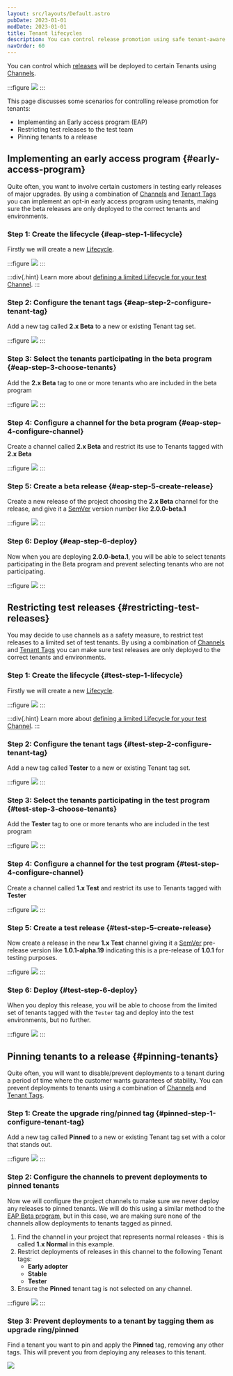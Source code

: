 ```yaml
---
layout: src/layouts/Default.astro
pubDate: 2023-01-01
modDate: 2023-01-01
title: Tenant lifecycles
description: You can control release promotion using safe tenant-aware lifecycles.
navOrder: 60
---
```


You can control which [releases](/docs/releases/) will be deployed to certain Tenants using [Channels](/docs/releases/channels). 

:::figure
![](/docs/tenants/images/channel-restrict-by-tenant.png)
:::

This page discusses some scenarios for controlling release promotion for tenants:

- Implementing an Early access program (EAP)
- Restricting test releases to the test team
- Pinning tenants to a release

## Implementing an early access program {#early-access-program}

Quite often, you want to involve certain customers in testing early releases of major upgrades. By using a combination of [Channels](/docs/releases/channels/) and [Tenant Tags](/docs/tenants/tenant-tags) you can implement an opt-in early access program using tenants, making sure the beta releases are only deployed to the correct tenants and environments.

### Step 1: Create the lifecycle {#eap-step-1-lifecycle}

Firstly we will create a new [Lifecycle](/docs/releases/lifecycles).

:::figure
![](/docs/tenants/images/multi-tenant-limited-lifecycle.png)
:::

:::div{.hint}
Learn more about [defining a limited Lifecycle for your test Channel](/docs/releases/channels).
:::

### Step 2: Configure the tenant tags {#eap-step-2-configure-tenant-tag}

Add a new tag called **2.x Beta** to a new or existing Tenant tag set.

:::figure
![](/docs/tenants/images/multi-tenant-beta-tenant-tags.png)
:::

### Step 3: Select the tenants participating in the beta program {#eap-step-3-choose-tenants}

Add the **2.x Beta** tag to one or more tenants who are included in the beta program

:::figure
![](/docs/tenants/images/multi-tenant-beta-tester.png)
:::

### Step 4: Configure a channel for the beta program {#eap-step-4-configure-channel}

Create a channel called **2.x Beta** and restrict its use to Tenants tagged with **2.x Beta**

:::figure
![](/docs/tenants/images/multi-tenant-beta-channel.png)
:::

### Step 5: Create a beta release {#eap-step-5-create-release}

Create a new release of the project choosing the **2.x Beta** channel for the release, and give it a [SemVer](http://semver.org/) version number like **2.0.0-beta.1**

:::figure
![](/docs/tenants/images/multi-tenant-create-beta-release.png)
:::

### Step 6: Deploy {#eap-step-6-deploy}

Now when you are deploying **2.0.0-beta.1**, you will be able to select tenants participating in the Beta program and prevent selecting tenants who are not participating.

:::figure
![](/docs/tenants/images/multi-tenant-deploy-beta-tenants.png)
:::

## Restricting test releases {#restricting-test-releases}

You may decide to use channels as a safety measure, to restrict test releases to a limited set of test tenants. By using a combination of [Channels](/docs/releases/channels/) and [Tenant Tags](/docs/tenants/tenant-tags) you can make sure test releases are only deployed to the correct tenants and environments.

### Step 1: Create the lifecycle {#test-step-1-lifecycle}

Firstly we will create a new [Lifecycle](/docs/releases/lifecycles).

:::figure
![](/docs/tenants/images/multi-tenant-limited-lifecycle.png)
:::

:::div{.hint}
Learn more about [defining a limited Lifecycle for your test Channel](/docs/releases/channels).
:::

### Step 2: Configure the tenant tags {#test-step-2-configure-tenant-tag}

Add a new tag called **Tester** to a new or existing Tenant tag set.

:::figure
![](/docs/tenants/images/multi-tenant-tester-tenant-tags.png)
:::

### Step 3: Select the tenants participating in the test program {#test-step-3-choose-tenants}

Add the **Tester** tag to one or more tenants who are included in the test program

:::figure
![](/docs/tenants/images/multi-tenant-tester.png)
:::

### Step 4: Configure a channel for the test program {#test-step-4-configure-channel}

Create a channel called **1.x Test** and restrict its use to Tenants tagged with **Tester**

:::figure
![](/docs/tenants/images/multi-tenant-test-channel.png)
:::

### Step 5: Create a test release {#test-step-5-create-release}

Now create a release in the new **1.x Test** channel giving it a [SemVer](http://semver.org/) pre-release version like **1.0.1-alpha.19** indicating this is a pre-release of **1.0.1** for testing purposes.

:::figure
![](/docs/tenants/images/multi-tenant-create-test-release.png)
:::

### Step 6: Deploy {#test-step-6-deploy}

When you deploy this release, you will be able to choose from the limited set of tenants tagged with the `Tester` tag and deploy into the test environments, but no further.

:::figure
![](/docs/tenants/images/multi-tenant-deploy-test-tenants.png)
:::

## Pinning tenants to a release {#pinning-tenants}

Quite often, you will want to disable/prevent deployments to a tenant during a period of time where the customer wants guarantees of stability. You can prevent deployments to tenants using a combination of [Channels](/docs/releases/channels/) and [Tenant Tags](/docs/tenants/tenant-tags).

### Step 1: Create the upgrade ring/pinned tag {#pinned-step-1-configure-tenant-tag}

Add a new tag called **Pinned** to a new or existing Tenant tag set with a color that stands out.

:::figure
![](/docs/tenants/images/multi-tenant-upgrade-ring-pinned.png)
:::

### Step 2: Configure the channels to prevent deployments to pinned tenants

Now we will configure the project channels to make sure we never deploy any releases to pinned tenants. We will do this using a similar method to the [EAP Beta program](#early-access-program), but in this case, we are making sure none of the channels allow deployments to tenants tagged as pinned.

1. Find the channel in your project that represents normal releases - this is called **1.x Normal** in this example.
1. Restrict deployments of releases in this channel to the following Tenant tags: 
    - **Early adopter**
    - **Stable**
    - **Tester**
1. Ensure the **Pinned** tenant tag is not selected on any channel.

:::figure
![](/docs/tenants/images/multi-tenant-pinned-tenants.png)
:::

### Step 3: Prevent deployments to a tenant by tagging them as upgrade ring/pinned

Find a tenant you want to pin and apply the **Pinned** tag, removing any other tags. This will prevent you from deploying any releases to this tenant.

![](/docs/tenants/images/multi-tenant-pinned-tenant-upgrade-ring.png)